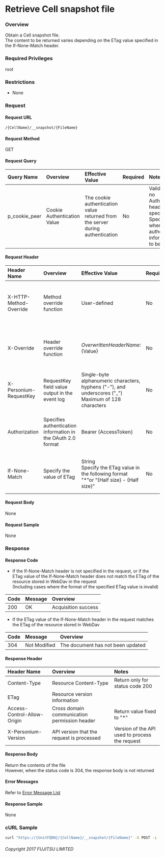 # Retrieve Cell snapshot file

### Overview

Obtain a Cell snapshot file.<br>The content to be returned varies depending on the ETag value specified in the If-None-Match header.

### Required Privileges

root

### Restrictions

* None


### Request

#### Request URL

```
/{CellName}/__snapshot/{FileName}
```

#### Request Method

GET

#### Request Query

|Query Name|Overview|Effective Value|Required|Notes|
|:--|:--|:--|:--|:--|
|p_cookie_peer|Cookie Authentication Value|The cookie authentication value returned from the server during authentication|No|Valid only if no Authorization header specified<br>Specify this when cookie authentication information is to be used|

#### Request Header

|Header Name|Overview|Effective Value|Required|Notes|
|:--|:--|:--|:--|:--|
|X-HTTP-Method-Override|Method override function|User-defined|No|When this value is specified at the time of request in the POST method, the specified value is used as a method.|
|X-Override|Header override function|${OverwrittenHeaderName}:${Value}|No|Overwrite normal HTTP header value. To overwrite multiple headers, specify multiple X-Override headers.|
|X-Personium-RequestKey|RequestKey field value output in the event log|Single-byte alphanumeric characters, hyphens ("-"), and underscores ("_")<br>Maximum of 128 characters|No|PCS-${UNIXtime} by default|
|Authorization|Specifies authentication information in the OAuth 2.0 format|Bearer {AccessToken}|No|* Authentication tokens are the tokens acquired using the Authentication Token Acquisition API|
|If-None-Match|Specify the value of ETag|String<br>Specify the ETag value in the following format<br>"*"or "{Half size} - {Half size}"|No|Example) When specifying ETag value "1-1372742704414"<br>"1-1372742704414"|

#### Request Body

None

#### Request Sample

None


### Response

#### Response Code

* If the If-None-Match header is not specified in the request, or if the ETag value of the If-None-Match header does not match the ETag of the resource stored in WebDav in the request<br>(Including cases where the format of the specified ETag value is invalid)

|Code|Message|Overview|
|:--|:--|:--|
|200|OK|Acquisition success|

* If the ETag value of the If-None-Match header in the request matches the ETag of the resource stored in WebDav

|Code|Message|Overview|
|:--|:--|:--|
|304|Not Modified|The document has not been updated|

#### Response Header

|Header Name|Overview|Notes|
|:--|:--|:--|
|Content-Type|Resource Content-Type|Return only for status code 200|
|ETag|Resource version information||
|Access-Control-Allow-Origin|Cross domain communication permission header|Return value fixed to "*"|
|X-Personium-Version|API version that the request is processed|Version of the API used to process the request|

#### Response Body

Return the contents of the file  
However, when the status code is 304, the response body is not returned

#### Error Messages

Refer to [Error Message List](004_Error_Messages.md)

#### Response Sample

None


### cURL Sample

```sh
curl "https://{UnitFQDN}/{CellName}/__snapshot/{FileName}" -X POST -i -H 'Authorization: Bearer {AccessToken}'
```


###### Copyright 2017 FUJITSU LIMITED
